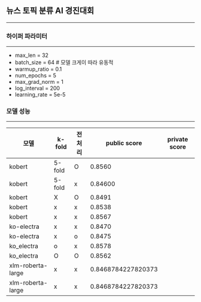 ## 뉴스 토픽 분류 AI 경진대회 
---
### 하이퍼 파라미터
---

- max_len = 32 
- batch_size = 64 # 모델 크게이 따라 유동적 
- warmup_ratio = 0.1
- num_epochs = 5
- max_grad_norm = 1
- log_interval = 200
- learning_rate = 5e-5

### 모델 성능
---
|모델|k-fold|전처리|public score|private score|
|---|-----|---|-----|----|
|kobert|5-fold|O|0.8560|
|kobert|5-fold|x|0.84600|
|kobert|X|O|0.8491|
|kobert|x|x|0.8538|
|kobert|x|x|0.8567|
|ko-electra|x|x|0.8470|
|ko-electra|x|o|0.8475|
|ko_electra|o|x|0.8578|
|ko_electra|O|O|0.8562|
|xlm-roberta-large|x|x|0.8468784227820373|
|xlm-roberta-large|x|x|0.8468784227820373|
